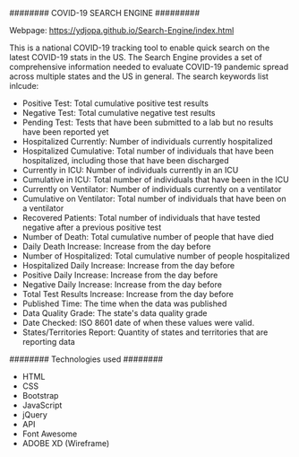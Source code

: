 ########   COVID-19 SEARCH ENGINE   #########

Webpage: https://ydjopa.github.io/Search-Engine/index.html

This is a national COVID-19 tracking tool to enable quick search on the latest COVID-19 stats in the US. The Search Engine provides a set of comprehensive information needed to evaluate COVID-19 pandemic spread across multiple states and the US in general. The search keywords list inlcude:
- Positive Test: Total cumulative positive test results
- Negative Test: Total cumulative negative test results
- Pending Test: Tests that have been submitted to a lab but no results have been reported yet
- Hospitalized Currently: Number of individuals currently hospitalized
- Hospitalized Cumulative: Total number of individuals that have been hospitalized, including those that have been discharged
- Currently in ICU: Number of individuals currently in an ICU
- Cumulative in ICU: Total number of individuals that have been in the ICU
- Currently on Ventilator: Number of individuals currently on a ventilator
- Cumulative on Ventilator: Total number of individuals that have been on a ventilator
- Recovered Patients: Total number of individuals that have tested negative after a previous positive test
- Number of Death: Total cumulative number of people that have died
- Daily Death Increase: Increase from the day before
- Number of Hospitalized: Total cumulative number of people hospitalized
- Hospitalized Daily Increase: Increase from the day before
- Positive Daily Increase: Increase from the day before
- Negative Daily Increase: Increase from the day before
- Total Test Results Increase: Increase from the day before
- Published Time: The time when the data was published
- Data Quality Grade: The state's data quality grade
- Date Checked: ISO 8601 date of when these values were valid.
- States/Territories Report: Quantity of states and territories that are reporting data

######## Technologies used ######## 

- HTML
- CSS
- Bootstrap
- JavaScript
- jQuery
- API
- Font Awesome
- ADOBE XD (Wireframe)

